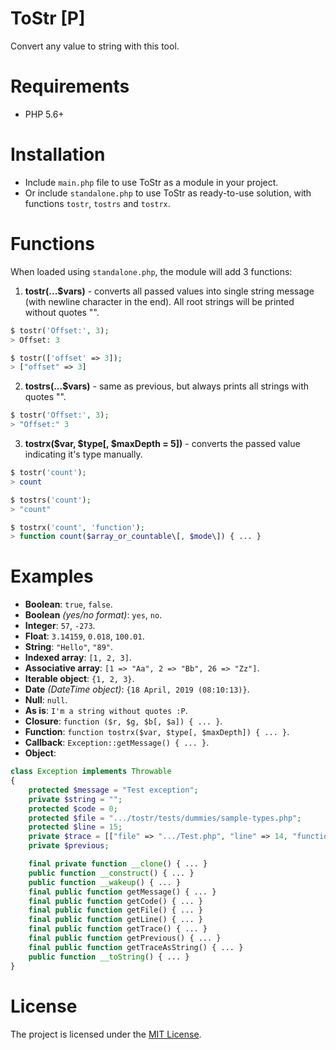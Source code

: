 # ToStr \[P\]
Convert any value to string with this tool.

# Requirements
* PHP 5.6+

# Installation
* Include `main.php` file to use ToStr as a module in your project.
* Or include `standalone.php` to use ToStr as ready-to-use solution, with functions `tostr`, `tostrs` and `tostrx`.

# Functions
When loaded using `standalone.php`, the module will add 3 functions:
1. **tostr(...$vars)** - converts all passed values into single string message (with newline character in the end). All root strings will be printed without quotes "".

```php
$ tostr('Offset:', 3);
> Offset: 3

$ tostr(['offset' => 3]);
> ["offset" => 3]
```

2. **tostrs(...$vars)** - same as previous, but always prints all strings with quotes "".

```php
$ tostr('Offset:', 3);
> "Offset:" 3
```

3. **tostrx($var, $type[, $maxDepth = 5])** - converts the passed value indicating it's type manually.

```php
$ tostr('count');
> count

$ tostrs('count');
> "count"

$ tostrx('count', 'function');
> function count($array_or_countable\[, $mode\]) { ... }
```

# Examples
* **Boolean**: `true`, `false`.
* **Boolean** _(yes/no format)_: `yes`, `no`.
* **Integer**: `57`, `-273`.
* **Float**: `3.14159`, `0.018`, `100.01`.
* **String**: `"Hello"`, `"89"`.
* **Indexed array**: `[1, 2, 3]`.
* **Associative array**: `[1 => "Aa", 2 => "Bb", 26 => "Zz"]`.
* **Iterable object**: `{1, 2, 3}`.
* **Date** _(DateTime object)_: `{18 April, 2019 (08:10:13)}`.
* **Null**: `null`.
* **As is**: `I'm a string without quotes :P`.
* **Closure**: `function ($r, $g, $b[, $a]) { ... }`.
* **Function**: `function tostrx($var, $type[, $maxDepth]) { ... }`.
* **Callback**: `Exception::getMessage() { ... }`.
* **Object**:
```php
class Exception implements Throwable
{
    protected $message = "Test exception";
    private $string = "";
    protected $code = 0;
    protected $file = ".../tostr/tests/dummies/sample-types.php";
    protected $line = 15;
    private $trace = [["file" => ".../Test.php", "line" => 14, "function" => "require"]];
    private $previous;

    final private function __clone() { ... }
    public function __construct() { ... }
    public function __wakeup() { ... }
    final public function getMessage() { ... }
    final public function getCode() { ... }
    final public function getFile() { ... }
    final public function getLine() { ... }
    final public function getTrace() { ... }
    final public function getPrevious() { ... }
    final public function getTraceAsString() { ... }
    public function __toString() { ... }
}
```

# License
The project is licensed under the [MIT License](https://opensource.org/licenses/MIT).
